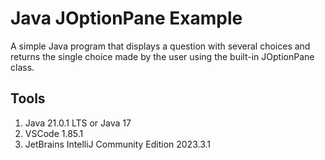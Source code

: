 # Java JOptionPane Example
A simple Java program that displays a question with several choices and returns the single choice made by the user using the built-in JOptionPane class.
## Tools
1. Java 21.0.1 LTS or Java 17
1. VSCode 1.85.1
1. JetBrains IntelliJ Community Edition 2023.3.1
   
